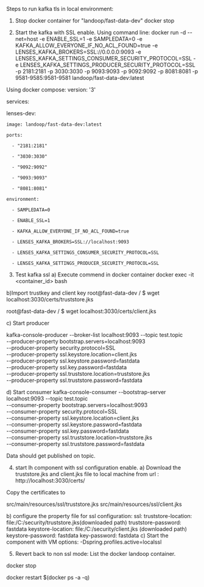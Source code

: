 Steps to run kafka tls in local environment:
1) Stop docker container for  "landoop/fast-data-dev"
          docker stop <CONTAINER ID>

2) Start the kafka with SSL enable.
 Using command line:
docker run -d --net=host -e ENABLE_SSL=1 -e SAMPLEDATA=0 -e KAFKA_ALLOW_EVERYONE_IF_NO_ACL_FOUND=true -e LENSES_KAFKA_BROKERS=SSL://0.0.0.0:9093 -e LENSES_KAFKA_SETTINGS_CONSUMER_SECURITY_PROTOCOL=SSL -e LENSES_KAFKA_SETTINGS_PRODUCER_SECURITY_PROTOCOL=SSL -p 2181:2181 -p 3030:3030 -p 9093:9093 -p 9092:9092 -p 8081:8081 -p 9581-9585:9581-9581 landoop/fast-data-dev:latest

Using docker compose:
version: '3'

services:

  lenses-dev:

    image: landoop/fast-data-dev:latest

    ports:

      - "2181:2181"

      - "3030:3030"

      - "9092:9092"

      - "9093:9093"

      - "8081:8081"

    environment:

      - SAMPLEDATA=0

      - ENABLE_SSL=1

      - KAFKA_ALLOW_EVERYONE_IF_NO_ACL_FOUND=true

      - LENSES_KAFKA_BROKERS=SSL://localhost:9093

      - LENSES_KAFKA_SETTINGS_CONSUMER_SECURITY_PROTOCOL=SSL

      - LENSES_KAFKA_SETTINGS_PRODUCER_SECURITY_PROTOCOL=SSL

3) Test kafka ssl 
a) Execute commend in docker container
     docker exec -it <container_id> bash

b)Import trustkey and client key
    root@fast-data-dev / $ wget localhost:3030/certs/truststore.jks

   root@fast-data-dev / $ wget localhost:3030/certs/client.jks

  c) Start producer
  
kafka-console-producer --broker-list localhost:9093 --topic test.topic \
--producer-property bootstrap.servers=localhost:9093 \
--producer-property security.protocol=SSL \
--producer-property ssl.keystore.location=client.jks \
--producer-property ssl.keystore.password=fastdata \
--producer-property ssl.key.password=fastdata \
--producer-property ssl.truststore.location=truststore.jks \
--producer-property ssl.truststore.password=fastdata



d) Start consumer 
kafka-console-consumer --bootstrap-server localhost:9093 --topic test.topic \
--consumer-property bootstrap.servers=localhost:9093 \
--consumer-property security.protocol=SSL \
--consumer-property ssl.keystore.location=client.jks \
--consumer-property ssl.keystore.password=fastdata \
--consumer-property ssl.key.password=fastdata \
--consumer-property ssl.truststore.location=truststore.jks \
--consumer-property ssl.truststore.password=fastdata



     
Data should get published on topic.





4) start lh component with ssl configuration enable.
 a)  Download the truststore.jks and client.jks file to local machine from url : http://localhost:3030/certs/


Copy the certificates to 

src/main/resources/ssl/truststore.jks
src/main/resources/ssl/client.jks
     

b) configure the property file for ssl configuration:
ssl:
  truststore-location: file:/C:/security/truststore.jks(downloaded path)
  truststore-password: fastdata
  keystore-location: file:/C:/security/client.jks (downloaded path)
  keystore-password: fastdata
  key-password: fastdata
c) Start the component with VM options:
      -Dspring.profiles.active=localssl 

5) Revert back to non ssl mode:
List the docker landoop container.



docker stop <CONTAINER ID>

docker restart $(docker ps -a -q)